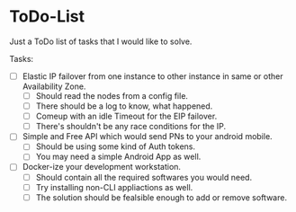 # ToDo-List
Just a ToDo list of tasks that I would like to solve.

Tasks: 
- [ ] Elastic IP failover from one instance to other instance in same or other Availability Zone.
  - [ ] Should read the nodes from a config file. 
  - [ ] There should be a log to know, what happened. 
  - [ ] Comeup with an idle Timeout for the EIP failover.
  - [ ] There's shouldn't be any race conditions for the IP.

- [ ] Simple and Free API which would send PNs to your android mobile.
  - [ ] Should be using some kind of Auth tokens.
  - [ ] You may need a simple Android App as well. 

- [ ] Docker-ize your development workstation.
  - [ ] Should contain all the required softwares you would need.
  - [ ] Try installing non-CLI appliactions as well.
  - [ ] The solution should be fealsible enough to add or remove software. 
